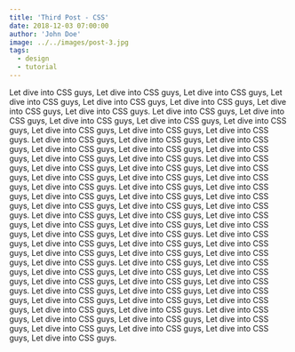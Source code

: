 ```yaml
---
title: 'Third Post - CSS'
date: 2018-12-03 07:00:00
author: 'John Doe'
image: ../../images/post-3.jpg
tags:
  - design
  - tutorial
---
```


Let dive into CSS guys, Let dive into CSS guys, Let dive into CSS guys, Let dive into CSS guys, Let dive into CSS guys, Let dive into CSS guys, Let dive into CSS guys, Let dive into CSS guys.
Let dive into CSS guys, Let dive into CSS guys, Let dive into CSS guys, Let dive into CSS guys, Let dive into CSS guys, Let dive into CSS guys, Let dive into CSS guys, Let dive into CSS guys.
Let dive into CSS guys, Let dive into CSS guys, Let dive into CSS guys, Let dive into CSS guys, Let dive into CSS guys, Let dive into CSS guys, Let dive into CSS guys, Let dive into CSS guys.
Let dive into CSS guys, Let dive into CSS guys, Let dive into CSS guys, Let dive into CSS guys, Let dive into CSS guys, Let dive into CSS guys, Let dive into CSS guys, Let dive into CSS guys.
Let dive into CSS guys, Let dive into CSS guys, Let dive into CSS guys, Let dive into CSS guys, Let dive into CSS guys, Let dive into CSS guys, Let dive into CSS guys, Let dive into CSS guys.
Let dive into CSS guys, Let dive into CSS guys, Let dive into CSS guys, Let dive into CSS guys, Let dive into CSS guys, Let dive into CSS guys, Let dive into CSS guys, Let dive into CSS guys.
Let dive into CSS guys, Let dive into CSS guys, Let dive into CSS guys, Let dive into CSS guys, Let dive into CSS guys, Let dive into CSS guys, Let dive into CSS guys, Let dive into CSS guys.
Let dive into CSS guys, Let dive into CSS guys, Let dive into CSS guys, Let dive into CSS guys, Let dive into CSS guys, Let dive into CSS guys, Let dive into CSS guys, Let dive into CSS guys.
Let dive into CSS guys, Let dive into CSS guys, Let dive into CSS guys, Let dive into CSS guys, Let dive into CSS guys, Let dive into CSS guys, Let dive into CSS guys, Let dive into CSS guys.
Let dive into CSS guys, Let dive into CSS guys, Let dive into CSS guys, Let dive into CSS guys, Let dive into CSS guys, Let dive into CSS guys, Let dive into CSS guys, Let dive into CSS guys.

